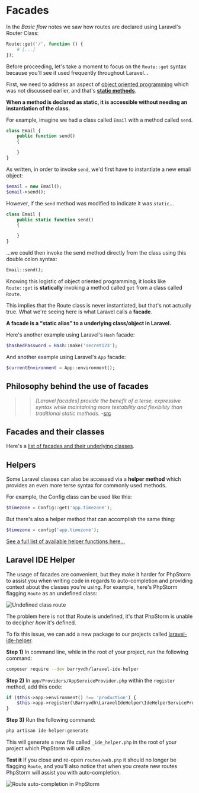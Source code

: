 # Facades
In the *Basic flow* notes we saw how routes are declared using Laravel's Router Class:

```php
Route::get('/', function () {
    # [...]
});
```

Before proceeding, let's take a moment to focus on the `Route::get` syntax because you'll see it used frequently throughout Laravel...

First, we need to address an aspect of [object oriented programming](/php/oop.md) which was not discussed earlier, and that's [__static methods__](http://php.net/manual/en/language.oop5.static.php).

__When a method is declared as static, it is accessible without needing an instantiation of the class.__

For example, imagine we had a class called `Email` with a method called `send`.

```php
class Email {
    public function send() 
    {

    }
}
```

As written, in order to invoke `send`, we'd first have to instantiate a new email object:

```php
$email = new Email();
$email->send();
```

However, if the `send` method was modified to indicate it was `static`...

```php
class Email {
    public static function send() 
    {

    }
}
```

...we could then invoke the send method directly from the class using this double colon syntax:

```php
Email::send();
```

Knowing this logistic of object oriented programming, it looks like `Route::get` is **statically** invoking a method called `get` from a class called `Route`.

This implies that the Route class is never instantiated, but that's not actually true. What we're seeing here is what Laravel calls a **facade**.

__A facade is a &ldquo;static alias&rdquo; to a underlying class/object in Laravel.__

Here's another example using Laravel's `Hash` facade:

```php
$hashedPassword = Hash::make('secret123');
```

And another example using Laravel's `App` facade:
```php
$currentEnvironment = App::environment();
```

## Philosophy behind the use of facades
>> *[Laravel facades] provide the benefit of a terse, expressive syntax while maintaining more testability and flexibility than traditional static methods.* -[src](http://laravel.com/docs/facades#facade-class-reference)


## Facades and their classes
Here's a [list of facades and their underlying classes](http://laravel.com/docs/facades#facade-class-reference).


## Helpers
Some Laravel classes can also be accessed via a **helper method** which provides an even more terse syntax for commonly used methods.

For example, the Config class can be used like this:

```php
$timezone = Config::get('app.timezone');
```

But there's also a helper method that can accomplish the same thing:
```php
$timezone = config('app.timezone');
```

[See a full list of available helper functions here...](https://laravel.com/docs/helpers)


## Laravel IDE Helper
The usage of facades are convenient, but they make it harder for PhpStorm to assist you when writing code in regards to auto-completion and providing context about the classes you're using. For example, here's PhpStorm flagging `Route` as an undefined class:

<img src='https://s3.amazonaws.com/making-the-internet/laravel-undefined-class-route@2x.png' style='max-width:456px;' alt='Undefined class route'>

The problem here is not that Route is undefined, it's that PhpStorm is unable to decipher *how* it's defined.

To fix this issue, we can add a new package to our projects called [laravel-ide-helper](https://github.com/barryvdh/laravel-ide-helper).


__Step 1)__ In command line, while in the root of your project, run the following command:

```bash
composer require --dev barryvdh/laravel-ide-helper
```

__Step 2)__ In `app/Providers/AppServiceProvider.php` within the `register` method, add this code:

```php
if ($this->app->environment() !== 'production') {
    $this->app->register(\Barryvdh\LaravelIdeHelper\IdeHelperServiceProvider::class);
}
```

__Step 3)__ Run the following command:

```php
php artisan ide-helper:generate
```

This will generate a new file called `_ide_helper.php` in the root of your project which PhpStorm will utilize.


__Test it__
If you close and re-open `routes/web.php` it should no longer be flagging `Route`, and you'll also notice that when you create new routes PhpStorm will assist you with auto-completion.

<img src='https://s3.amazonaws.com/making-the-internet/laravel-route-auto-completion@2x.png' style='max-width:769px;' alt='Route auto-completion in PhpStorm'>


